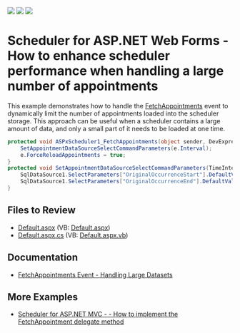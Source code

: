 <!-- default badges list -->
![](https://img.shields.io/endpoint?url=https://codecentral.devexpress.com/api/v1/VersionRange/128546743/17.1.9%2B)
[![](https://img.shields.io/badge/Open_in_DevExpress_Support_Center-FF7200?style=flat-square&logo=DevExpress&logoColor=white)](https://supportcenter.devexpress.com/ticket/details/E489)
[![](https://img.shields.io/badge/📖_How_to_use_DevExpress_Examples-e9f6fc?style=flat-square)](https://docs.devexpress.com/GeneralInformation/403183)
<!-- default badges end -->

# Scheduler for ASP.NET Web Forms - How to enhance scheduler performance when handling a large number of appointments

This example demonstrates how to handle the [FetchAppointments](https://docs.devexpress.com/AspNet/DevExpress.Web.ASPxScheduler.ASPxSchedulerDataWebControlBase.FetchAppointments) event to dynamically limit the number of appointments loaded into the scheduler storage. This approach can be useful when a scheduler contains a large amount of data, and only a small part of it needs to be loaded at one time.

```csharp
protected void ASPxScheduler1_FetchAppointments(object sender, DevExpress.XtraScheduler.FetchAppointmentsEventArgs e) {
    SetAppointmentDataSourceSelectCommandParameters(e.Interval);
    e.ForceReloadAppointments = true;
}
protected void SetAppointmentDataSourceSelectCommandParameters(TimeInterval interval) {
    SqlDataSource1.SelectParameters["OriginalOccurrenceStart"].DefaultValue = interval.Start.ToString();
    SqlDataSource1.SelectParameters["OriginalOccurrenceEnd"].DefaultValue = interval.End.ToString();
}
```

## Files to Review

* [Default.aspx](./CS/Default.aspx) (VB: [Default.aspx](./VB/Default.aspx))
* [Default.aspx.cs](./CS/Default.aspx.cs) (VB: [Default.aspx.vb](./VB/Default.aspx.vb))

## Documentation

* [FetchAppointments Event - Handling Large Datasets](https://docs.devexpress.com/WindowsForms/8385/controls-and-libraries/scheduler/data-binding/fetchappointments-event-handling-large-datasets)
  
## More Examples

* [Scheduler for ASP.NET MVC - - How to implement the FetchAppointment delegate method](https://github.com/DevExpress-Examples/asp-net-mvc-scheduler-fetch-appointment-event)
